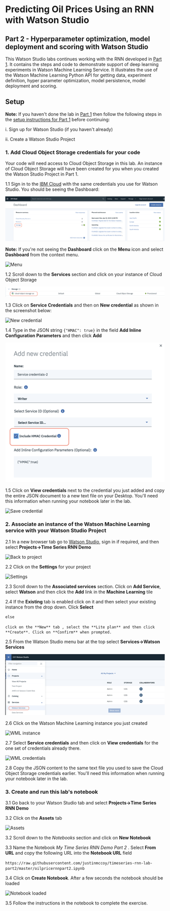 #  Predicting Oil Prices Using an RNN with Watson Studio

## Part 2 - Hyperparameter optimization, model deployment and scoring with Watson Studio

This Watson Studio labs continues working with the RNN developed in  [Part 1](https://github.com/justinmccoy/timeseries-rnn-lab-part1). It contains the steps and code to demonstrate support of deep learning experiments in Watson Machine Learning Service. It illustrates the use of  the  Watson Machine Learning Python API for getting data, experiment definition, hyper parameter optimization, model persistence, model deployment and scoring.

## Setup

**Note:** If you haven't done  the lab in [Part 1](https://github.com/justinmccoy/timeseries-rnn-lab-part1) then follow the following steps in the [setup instructions for Part 1](https://github.com/justinmccoy/timeseries-rnn-lab-part1#setup) before continuing:

   i. Sign up for Watson Studio (if you haven't already)

   ii. Create a Watson Studio Project


### 1. Add Cloud Object Storage credentials for your code

Your code  will need access to Cloud Object Storage in this lab. An instance of Cloud Object Storage  will have been created for you when you created the Watson Studio Project in Part 1.

1.1 Sign in to the [IBM Cloud](https://cloud.ibm.com) with the same credentials you use for Watson Studio. You should be seeing the Dashboard:

![Dashboard](images/ssV2.2.png)

**Note:** If you're not seeing the **Dashboard** click on the **Menu** icon and select **Dashboard** from  the context menu.

![Menu](images/ssV2.3.png)

1.2 Scroll down to the **Services** section and click on your instance of Cloud Object Storage

![COS Instance](images/ssV2.4.png)


1.3 Click  on **Service Credentials** and then on **New credential** as shown in the screenshot below:

![New credential](images/ssV2.5.png)


1.4 Type in the JSON string ```{"HMAC": true}``` in the field **Add Inline Configuration Parameters** and then click **Add**

![Add new credential](images/ss3.1.png)


1.5 Click on **View credentials** next to the  credential you just added and copy the entire JSON document to a new text file on your Desktop. You'll need this information when running your notebook later in the lab.

![Save credential](images/ss4.png)


### 2. Associate an instance of the Watson Machine Learning service  with your Watson Studio Project

2.1 In a new browser tab go to  [Watson Studio](https://dataplatform.ibm.com), sign in if required, and then  select **Projects->Time Series RNN Demo**

![Back to project](images/ss5.png)


2.2 Click on the **Settings** for your project

![Settings](images/ss6.png)


2.3 Scroll down to the **Associated services** section. Click on **Add Service**, select **Watson** and then click the **Add** link in the **Machine Learning** tile

2.4 If the **Existing** tab is enabled click on it and then select your existing instance from the drop down. Click **Select**

    else

    click on the **New** tab , select the **Lite plan** and then click **Create**. Click on **Confirm** when prompted.

2.5 From the Watson Studio menu bar at the top select **Services->Watson Services**

![Watson Services](images/ssV2.6.png)

2.6 Click on the Watson Machine Learning instance you just created

![WML instance](images/ssV2.7.png)

2.7 Select **Service credentials** and then click on **View credentials** for the one set of credentials already there.

![WML credentials](images/ss9.png)


2.8 Copy the JSON content to the  same text file you used to save the Cloud Object Storage credentials earlier. You'll need this information when running your notebook later in the lab.


### 3. Create  and run this lab's notebook

3.1 Go back to your Watson Studio tab and select **Projects->Time Series RNN Demo**

3.2 Click on the **Assets** tab

![Assets](images/ss3.png)

3.2 Scroll down to the *Notebooks* section and click on **New Notebook**

3.3 Name the Notebook *My Time Series RNN Demo Part 2* . Select **From URL** and copy the following URL into the **Notebook URL** field

```https://raw.githubusercontent.com/justinmccoy/timeseries-rnn-lab-part2/master/oilpricernnpart2.ipynb```

3.4 Click on **Create Notebook**. After a few seconds the notebook should be loaded

![Notebook loaded](images/ss10.png)

3.5 Follow the instructions in the notebook to complete the exercise.
